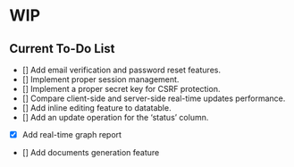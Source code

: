 # WIP
## Current To-Do List
- [] Add email verification and password reset features.
- [] Implement proper session management.
- [] Implement a proper secret key for CSRF protection.
- [] Compare client-side and server-side real-time updates performance.
- [] Add inline editing feature to datatable.
- [] Add an update operation for the ‘status’ column.
- [x] Add real-time graph report
- [] Add documents generation feature
